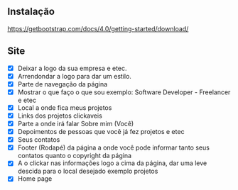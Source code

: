 ## Instalação

https://getbootstrap.com/docs/4.0/getting-started/download/

## Site

- [x] Deixar a logo da sua empresa e etec.
- [x] Arrendondar a logo para dar um estilo.
- [x] Parte de navegação da página
- [x] Mostrar o que faço o que sou exemplo: Software Developer - Freelancer e etec
- [x] Local a onde fica meus projetos
- [x] Links dos projetos clickaveis
- [x] Parte a onde irá falar Sobre mim (Você)
- [x] Depoimentos de pessoas que você já fez projetos e etec
- [x] Seus contatos
- [x] Footer (Rodapé) da página a onde você pode informar tanto seus contatos quanto o copyright da página
- [x] A o clickar nas informações logo a cima da página, dar uma leve descida para o local desejado exemplo projetos
- [x] Home page